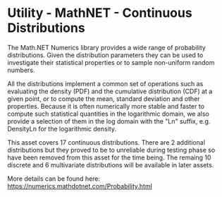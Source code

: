 # Utility - MathNET - Continuous Distributions

The Math.NET Numerics library provides a wide range of probability distributions. Given the distribution parameters they can be used to investigate their statistical properties or to sample non-uniform random numbers.

All the distributions implement a common set of operations such as evaluating the density (PDF) and the cumulative distribution (CDF) at a given point, or to compute the mean, standard deviation and other properties. Because it is often numerically more stable and faster to compute such statistical quantities in the logarithmic domain, we also provide a selection of them in the log domain with the "Ln" suffix, e.g. DensityLn for the logarithmic density.

This asset covers 17 continuous distributions. There are 2 additional distributions but they proved to be to unreliable during testing phase so have been removed from this asset for the time being. The remaing 10 discrete and 6 multivariate distributions will be available in later assets.

More details can be found here: https://numerics.mathdotnet.com/Probability.html


